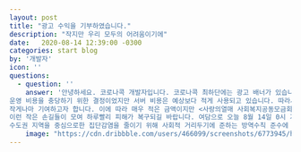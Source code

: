 ```yaml
---
layout: post
title: "광고 수익을 기부하였습니다."
description: "작지만 우리 모두의 어려움이기에"
date:   2020-08-14 12:39:00 -0300
categories: start blog
by: '개발자'
icon: ''
questions:
  - question: ''
    answer: '안녕하세요. 코로나콕 개발자입니다. 코로나콕 최하단에는 광고 배너가 있습니다. 사용성을 해치지 않으면서도
운영 비용을 충당하기 위한 결정이었지만 서버 비용은 예상보다 적게 사용되고 있습니다. 따라서 최근 집중호우로 피해를 입으신 수해민 분들을 돕는 데
작게나마 기여하고자 합니다. 이에 따라 매우 적은 금액이지만 <사랑의열매 사회복지공동모금회>와 <희망브리지 전국재해구호협회>에 광고 수익 전액을 나누어 기부하였습니다.
이런 작은 손길들이 모여 하루빨리 피해가 복구되길 바랍니다. 여담으로 오늘 8월 14일 0시 기준 지역사회 확진자가 3월 31일 이후로 최대치를 기록하였습니다.
수도권 지역을 중심으로한 집단감염을 줄이기 위해 사회적 거리두기에 준하는 방역수칙 준수에 동참하여 주시기 바라며, 아직 끝나지 않은 장마로 인한 피해 없으시길 바랍니다. 감사합니다.'
    image: "https://cdn.dribbble.com/users/466099/screenshots/6773945/head_vague_dribbble.gif"
---
```

